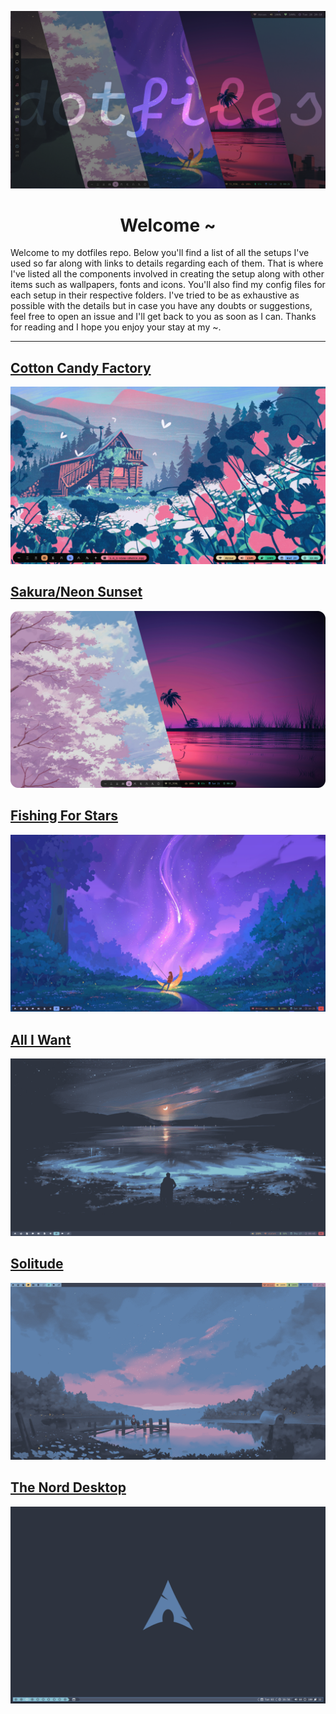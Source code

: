 ![Banner Image](./images/banner.png)

<p align="center">
	<h1 align="center">Welcome ~</h1>
</p>

Welcome to my dotfiles repo. Below you'll find a list of all the setups I've used so far along with links to details regarding each of them. That is where I've listed all the components involved in creating the setup along with other items such as wallpapers, fonts and icons. You'll also find my config files for each setup in their respective folders. I've tried to be as exhaustive as possible with the details but in case you have any doubts or suggestions, feel free to open an issue and I'll get back to you as soon as I can. Thanks for reading and I hope you enjoy your stay at my ~.

---

## [Cotton Candy Factory](./moonfly/readme.md)
![Screenshot of clean system](./moonfly/images/clean.png)

## [Sakura/Neon Sunset](./mountain/readme.md)
![Screenshot of clean system](./images/duo.png)

## [Fishing For Stars](./tokyo-night/readme.md)
![Screenshot of clean system](./tokyo-night/images/clean.png)

## [All I Want](./nord-v3/readme.md)
![Screenshot of clean system](./nord-v3/images/clean.png)

## [Solitude](./nord-v2/readme.md)
![Screenshot of clean system](./nord-v2/images/clean.png)

## [The Nord Desktop](./nord-v1/readme.md)
![Screenshot of clean system](./nord-v1/images/clean.png)

